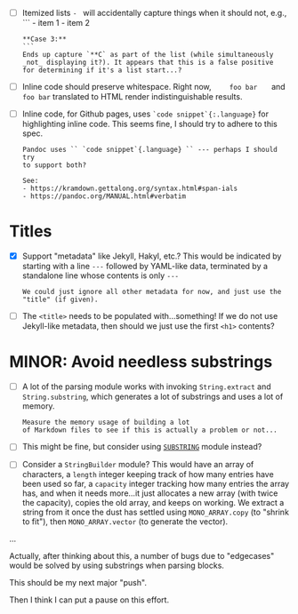 - [ ] Itemized lists `- ` will accidentally capture things when it
      should not, e.g.,
      ```
      - item 1
      - item 2
        
      **Case 3:**
      ```
      Ends up capture `**C` as part of the list (while simultaneously
      _not_ displaying it?). It appears that this is a false positive
      for determining if it's a list start...?
- [ ] Inline code should preserve whitespace. Right now,
      `     foo bar    ` and ` foo bar ` translated to HTML render
      indistinguishable results.
- [ ] Inline code, for Github pages, uses `` `code snippet`{:.language} ``
      for highlighting inline code. This seems fine, I should try to
      adhere to this spec.
      
      Pandoc uses `` `code snippet`{.language} `` --- perhaps I should try
      to support both?
      
      See:
      - https://kramdown.gettalong.org/syntax.html#span-ials
      - https://pandoc.org/MANUAL.html#verbatim

# Titles
- [X] Support "metadata" like Jekyll, Hakyl, etc.? This would be
      indicated by starting with a line `---` followed by YAML-like data,
      terminated by a standalone line whose contents is only `---`
      
      We could just ignore all other metadata for now, and just use the
      "title" (if given).
- [ ] The `<title>` needs to be populated with...something!
      If we do not use Jekyll-like metadata, then should we just use the
      first `<h1>` contents?

# MINOR: Avoid needless substrings
- [ ] A lot of the parsing module works with invoking `String.extract`
      and `String.substring`, which generates a lot of substrings and
      uses a lot of memory.
      
      Measure the memory usage of building a lot
      of Markdown files to see if this is actually a problem or not...
- [ ] This might be fine, but consider using 
      [`SUBSTRING`](https://smlfamily.github.io/Basis/substring.html)
      module instead?
- [ ] Consider a `StringBuilder` module? This would have an array of
      characters, a `length` integer keeping track of how many entries
      have been used so far, a `capacity` integer tracking how many
      entries the array has, and when it needs more...it just allocates
      a new array (with twice the capacity), copies the old array, and
      keeps on working. We extract a string from it once the dust has
      settled using `MONO_ARRAY.copy` (to "shrink to fit"), then
      `MONO_ARRAY.vector` (to generate the vector). 

...

Actually, after thinking about this, a number of bugs due to
"edgecases" would be solved by using substrings when parsing blocks.

This should be my next major "push".

Then I think I can put a pause on this effort.
